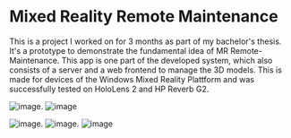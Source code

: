 # Mixed Reality Remote Maintenance
This is a project I worked on for 3 months as part of my bachelor's thesis. It's a prototype to demonstrate the fundamental idea of MR Remote-Maintenance. This app is one part of the developed system, which also consists of a server and a web frontend to manage the 3D models. This is made for devices of the Windows Mixed Reality Plattform and was successfully tested on HoloLens 2 and HP Reverb G2.

![image](https://user-images.githubusercontent.com/68448738/214749308-2c350809-81ed-4981-aa4c-856b00d2c15d.png).  ![image](https://user-images.githubusercontent.com/68448738/214749501-715d65a9-6040-45ab-b61b-5942b581475b.png)

![image](https://user-images.githubusercontent.com/68448738/214749794-0db61c79-bff9-49be-a0e1-2be19b81ca9b.png). ![image](https://user-images.githubusercontent.com/68448738/214749925-277ecfd5-409b-4a8c-a034-b637a14ea7c6.png). ![image](https://user-images.githubusercontent.com/68448738/214749939-82fb6414-4f0a-41dd-aa18-a3c58c4af2da.png)





